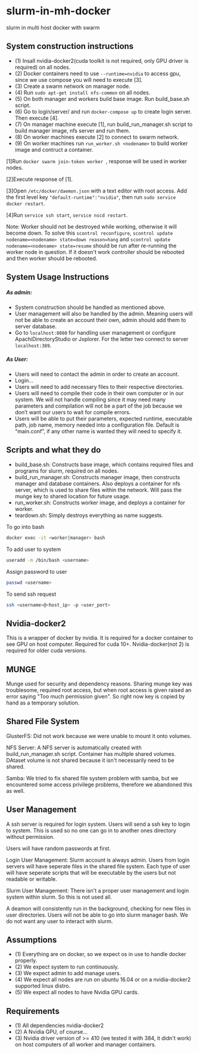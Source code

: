 # slurm-in-mh-docker

slurm in multi host docker with swarm

System construction instructions
---------------------------------
 - (1) Insall nvidia-docker2(cuda toolkit is not required, only GPU driver is required) on all nodes.
 - (2) Docker containers need to use ```--runtime=nvidia``` to access gpu, since we use compose you will need to execute [3].
 - (3) Create a swarm network on manager node.
 - (4) Run ```sudo apt-get install nfs-common``` on all nodes.
 - (5) On both manager and workers build base image. Run build_base.sh script.
 - (6) Go to login/server/ and run ```docker-compose up``` to create login server. Then execute [4].
 - (7) On manager machine execute [1], run build_run_manager.sh script to build manager image, nfs server and run them.
 - (8) On worker machines execute [2] to connect to swarm network. 
 - (9) On worker machines run ```run_worker.sh <nodename>``` to build worker image and contruct a container.

[1]Run ```docker swarm join-token worker ```, response will be used in worker nodes.
 
[2]Execute response of [1].
 
[3]Open ```/etc/docker/daemon.json``` with a text editor with root access. Add the first level key ```"default-runtime":"nvidia"```, then run ```sudo service docker restart```.

[4]Run ```service ssh start```, ```service nscd restart```.

Note: Worker should not be destroyed while working, otherwise it will become down.
To solve this ```scontrol reconfigure```, ```scontrol update nodename=<nodename> state=down reason=hang``` and ```scontrol update nodename=<nodename> state=resume```  should be run after re-running the worker node in question.
If it doesn't work controller should be rebooted and then worker should be rebooted.


System Usage Instructions
-------------------------
##### As admin:
- System construction should be handled as mentioned above.
- User management will also be handled by the admin. Meaning users will not be able to create an account their own, admin should add them to server database.
- Go to ```localhost:8080``` for handling user management or configure ApachiDirectoryStudio or Jxplorer. For the letter two connect to server ```localhost:389```.
##### As User:
 - Users will need to contact the admin in order to create an account.
 - Login...
 - Users will need to add necessary files to their respective directories.
 - Users will need to compile their code in their own computer or in our system. We will not handle compiling since it may need many parameters and compilation will not be a part of the job because we don’t want our users to wait for compile errors.
 - Users will be able to put their parameters, expected runtime, executable path, job name, memory needed into a configuration file. Default is “main.conf”, if any other name is wanted they will need to specify it.

Scripts and what they do
-------------------------
 - build_base.sh: Constructs base image, which contains required files and programs for slurm, required on all nodes.
 - build_run_manager.sh: Constructs manager image, then constructs manager and database containers. Also deploys a container for nfs server, which is used to share files within the network. Will pass the munge key to shared location for future usage.
 - run_worker.sh: Constructs worker image, and deploys a container for worker.
 - teardown.sh: Simply destroys everything as name suggests.


To go into bash
```sh
docker exec -it <worker|manager> bash
```
To add user to system
```sh
useradd -m /bin/bash <username>
```
Assign password to user
```sh
passwd <username>
```
To send ssh request
```sh
ssh <username>@<host_ip> -p <user_port>
```


Nvidia-docker2
--------------
This is a wrapper of docker by nvidia. It is required for a docker container to see GPU on host computer. Required for cuda 10+. Nvidia-docker(not 2) is required for older cuda versions.

MUNGE
-----

Munge used for security and dependency reasons. Sharing munge key was troublesome, required root access, but when root access is given raised an error saying "Too much permission given". So right now key is copied by hand as a temporary solution.


Shared File System
------------------
GlusterFS: Did not work because we were unable to mount it onto volumes.

NFS Server: A NFS server is automatically created with build_run_manager.sh script. Container has multiple shared volumes. DAtaset volume is not shared because it isn't necessarily need to be shared.

Samba: We tried to fix shared file system problem with samba, but we encountered some access privilege problems, therefore we abandoned this as well. 

User Management
---------------

A ssh server is required for login system. Users will send a ssh key to login to system. This is used so no one can go in to another ones directory without permission.

Users will have random passwords at first.

Login User Management: Slurm account is always admin. Users from login servers will have seperate files in the shared file system. Each type of user will have seperate scripts that will be executable by the users but not readable or writable.

Slurm User Management: There isn't a proper user management and login system within slurm. So this is not used all.

A deamon will consistently run in the background, checking for new files in user directories. Users will not be able to go into slurm manager bash. We do not want any user to interact with slurm.

Assumptions
-----------
 - (1) Everything are on docker, so we expect os in use to handle docker properly.
 - (2) We expect system to run continuously.
 - (3) We expect admin to add manage users.
 - (4) We expect all nodes are run on ubuntu 16.04 or on a nvidia-docker2 supported linux distro.
 - (5) We expect all nodes to have Nvidia GPU cards.

Requirements
------------
 - (1) All dependencies nvidia-docker2
 - (2) A Nvidia GPU, of course...
 - (3) Nvidia driver version of >= 410 (we tested it with 384, it didn't work) on host computers of all worker and manager containers.

